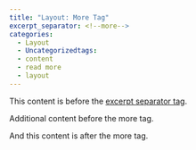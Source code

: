 ```yaml
---
title: "Layout: More Tag"
excerpt_separator: <!--more-->
categories:
  - Layout
  - Uncategorizedtags:
  - content
  - read more
  - layout
---
```


This content is before the [excerpt separator tag](http://jekyllrb.com/docs/posts/#post-excerpts).

Additional content before the more tag.

<!--more-->

And this content is after the more tag.